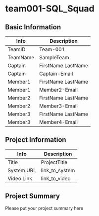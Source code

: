 # team001-SQL_Squad

## Basic Information

|   Info      |        Description     |
| ----------- | ---------------------- |
| TeamID      |         Team-001       |
| TeamName    |        SampleTeam      |
| Captain     |   FirstName LastName   |
| Captain     |      Captain-Email     |
| Member1     |   FirstName LastName   |
| Member1     |      Member2-Email     |
| Member2     |   FirstName LastName   |
| Member2     |      Member3-Email     |
| Member3     |   FirstName LastName   |
| Member3     |      Member4-Email     |

## Project Information

|   Info      |        Description     |
| ----------- | ---------------------- |
|  Title      |       ProjectTitle     |
| System URL  |      link_to_system    |
| Video Link  |      link_to_video     |

## Project Summary
Please put your project summary here